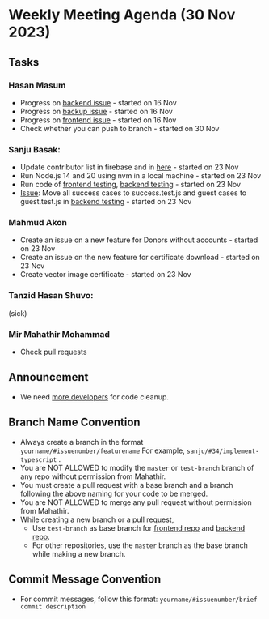 # Weekly Meeting Agenda (30 Nov 2023)

## Tasks
### Hasan Masum
* Progress on [backend issue](https://github.com/Badhan-BUET-Zone/badhan-backend/issues/11) - started on 16 Nov
* Progress on [backup issue](https://github.com/Badhan-BUET-Zone/badhan-backup/issues/101) - started on 16 Nov
* Progress on [frontend issue](https://github.com/Badhan-BUET-Zone/badhan-web/issues/100) - started on 16 Nov
* Check whether you can push to branch - started on 30 Nov

### Sanju Basak:
* Update contributor list in firebase and in [here](https://github.com/Badhan-BUET-Zone#contributors) - started on 23 Nov
* Run Node.js 14 and 20 using nvm in a local machine - started on 23 Nov
* Run code of [frontend testing](https://github.com/Badhan-BUET-Zone/badhan-frontend-test), [backend testing](https://github.com/Badhan-BUET-Zone/badhan-test) - started on 23 Nov
* [Issue](https://github.com/Badhan-BUET-Zone/badhan-test/issues/1): Move all success cases to success.test.js and guest cases to guest.test.js in [backend testing](https://github.com/Badhan-BUET-Zone/badhan-test) - started on 23 Nov

### Mahmud Akon
* Create an issue on a new feature for Donors without accounts - started on 23 Nov
* Create an issue on the new feature for certificate download - started on 23 Nov
* Create vector image certificate - started on 23 Nov

### Tanzid Hasan Shuvo:
(sick)

### Mir Mahathir Mohammad
* Check pull requests

## Announcement
* We need [more developers](https://github.com/Badhan-BUET-Zone/.github/blob/main/new-member.md) for code cleanup.

## Branch Name Convention
  * Always create a branch in the format `yourname/#issuenumber/featurename` For example, `sanju/#34/implement-typescript` .
  * You are NOT ALLOWED to modify the `master` or `test-branch` branch of any repo without permission from Mahathir.
  * You must create a pull request with a base branch and a branch following the above naming for your code to be merged.
  * You are NOT ALLOWED to merge any pull request without permission from Mahathir.
  * While creating a new branch or a pull request,
    * Use `test-branch` as base branch for [frontend repo](https://github.com/Badhan-BUET-Zone/badhan-web) and [backend repo](https://github.com/Badhan-BUET-Zone/badhan-backend).
    * For other repositories, use the `master` branch as the base branch while making a new branch.
## Commit Message Convention
  * For commit messages, follow this format: `yourname/#issuenumber/brief commit description`
